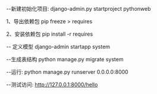 --新建初始化项目:
django-admin.py startproject pythonweb

1、导出依赖包
pip freeze > requires

2、安装依赖包
pip install -r requires

-- 定义模型 
django-admin startapp system

--生成表结构
python manage.py migrate system

--运行:
python manage.py runserver 0.0.0.0:8000

--测试访问:
http://127.0.0.1:8000/hello